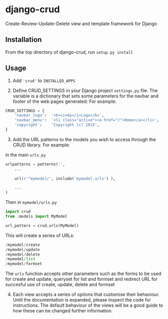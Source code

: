django-crud
===========

Create-Review-Update-Delete view and template framework for Django


Installation
------------

From the top directory of django-crud, run `setup.py install` 


Usage
-----

1. Add `'crud'` to `INSTALLED_APPS`

2. Define CRUD_SETTINGS in your Django project `settings.py` file. The variable 
is a dictionary that sets some parameters for the navbar and footer of the 
web pages generated: For example:

```python
CRUD_SETTINGS = {
    'navbar_logo':  '<b><i>my</i>Logo</b>',
    'navbar_menu':  '<li class="active"><a href="/">Home</a></li>',
    'copyright':    'Copyright (c) 2015',
}
```

3. Add the URL patterns to the models you wish to access through the CRUD library.
For example:

in the main `urls.py`

```python
urlpatterns = patterns('',
	...
	
    url(r'^mymodel/', include('mymodel.urls') ),

	...
)
```

Then in `mymodel/urls.py`

```python
import crud
from .models import MyModel

url_patters = crud.urls(MyModel)
```

This will create a series of URLs:

```python
/mymodel/create
/mymodel/update
/mymodel/delete
/mymodel/list
/mymodel/formset
```

The `urls` function accepts other parameters such as the forms to be used for 
create and update, queryset for list and formset and redirect URL for succesful
use of create, update, delete and formset

4. Each view accepts a series of options that customise their behaviour. Until
the documentation is expanded, please inspect the code for instructions. The 
default behaviour of the views will be a good guide to how these can be changed 
further information.

